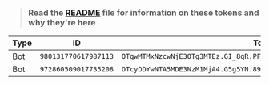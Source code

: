 >### Read the [README](https://github.com/SammyWhamy/invalidate-tokens/blob/main/README.md) file for information on these tokens and why they're here

| Type | ID                   | Token                                                                    | Date       | Link                                                                                   |
| ---- | -------------------- | ------------------------------------------------------------------------ | ---------- | -------------------------------------------------------------------------------------- |
| Bot  | `980131770617987113` | `OTgwMTMxNzcwNjE3OTg3MTEz.GI_8qR.PFspE9q9MHp1VH9j_Tkb8R_j4WHj_WfIf80L4M` | 11/06/2022 | [Link](https://replit.com/@hazzaalyammahi/Music-bot-by-shuruhatik?v=1#config/bot.json) |
| Bot  | `972860509017735208` | `OTcyODYwNTA5MDE3NzM1MjA4.G5g5YN.89nbJd1P1AuGp_LbAtyjKTVKDkozcktWwaHIuk` | 11/06/2022 | [Link](https://replit.com/@hazzaalyammahi/Music-Bot-By-sajad4syr?v=1#config/bot.json)  |